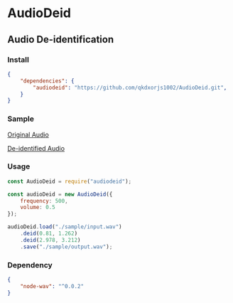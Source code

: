 # AudioDeid

## Audio De-identification

### Install

```json
{
    "dependencies": {
        "audiodeid": "https://github.com/qkdxorjs1002/AudioDeid.git",
    }
}

```

### Sample

[Original Audio](./sample/input.wav)

[De-identified Audio](./sample/output.wav)

### Usage

```javascript
const AudioDeid = require("audiodeid");

const audioDeid = new AudioDeid({
    frequency: 500,
    volume: 0.5
});

audioDeid.load("./sample/input.wav")
    .deid(0.81, 1.262)
    .deid(2.978, 3.212)
    .save("./sample/output.wav");
```

### Dependency

```json
{
    "node-wav": "^0.0.2"
}
```
